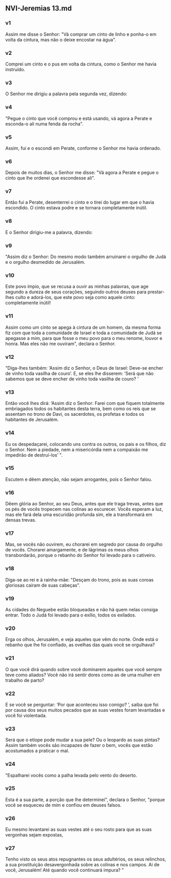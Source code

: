 ## NVI-Jeremias 13.md
### v1
 Assim me disse o Senhor: "Vá comprar um cinto de linho e ponha-o em volta da cintura, mas não o deixe encostar na água".
### v2
 Comprei um cinto e o pus em volta da cintura, como o Senhor me havia instruído.
### v3
 O Senhor me dirigiu a palavra pela segunda vez, dizendo:
### v4
 "Pegue o cinto que você comprou e está usando, vá agora a Perate e esconda-o ali numa fenda da rocha".
### v5
 Assim, fui e o escondi em Perate, conforme o Senhor me havia ordenado.
### v6
 Depois de muitos dias, o Senhor me disse: "Vá agora a Perate e pegue o cinto que lhe ordenei que escondesse ali".
### v7
 Então fui a Perate, desenterrei o cinto e o tirei do lugar em que o havia escondido. O cinto estava podre e se tornara completamente inútil.
### v8
 E o Senhor dirigiu-me a palavra, dizendo:
### v9
 "Assim diz o Senhor: Do mesmo modo também arruinarei o orgulho de Judá e o orgulho desmedido de Jerusalém.
### v10
 Este povo ímpio, que se recusa a ouvir as minhas palavras, que age segundo a dureza de seus corações, seguindo outros deuses para prestar-lhes culto e adorá-los, que este povo seja como aquele cinto: completamente inútil!
### v11
 Assim como um cinto se apega à cintura de um homem, da mesma forma fiz com que toda a comunidade de Israel e toda a comunidade de Judá se apegasse a mim, para que fosse o meu povo para o meu renome, louvor e honra. Mas eles não me ouviram", declara o Senhor.
### v12
 "Diga-lhes também: ‘Assim diz o Senhor, o Deus de Israel: Deve-se encher de vinho toda vasilha de couro’. E, se eles lhe disserem: ‘Será que não sabemos que se deve encher de vinho toda vasilha de couro? ’
### v13
 Então você lhes dirá: ‘Assim diz o Senhor: Farei com que fiquem totalmente embriagados todos os habitantes desta terra, bem como os reis que se assentam no trono de Davi, os sacerdotes, os profetas e todos os habitantes de Jerusalém.
### v14
 Eu os despedaçarei, colocando uns contra os outros, os pais e os filhos, diz o Senhor. Nem a piedade, nem a misericórdia nem a compaixão me impedirão de destruí-los’ ".
### v15
 Escutem e dêem atenção, não sejam arrogantes, pois o Senhor falou.
### v16
 Dêem glória ao Senhor, ao seu Deus, antes que ele traga trevas, antes que os pés de vocês tropecem nas colinas ao escurecer. Vocês esperam a luz, mas ele fará dela uma escuridão profunda sim, ele a transformará em densas trevas.
### v17
 Mas, se vocês não ouvirem, eu chorarei em segredo por causa do orgulho de vocês. Chorarei amargamente, e de lágrimas os meus olhos transbordarão, porque o rebanho do Senhor foi levado para o cativeiro.
### v18
 Diga-se ao rei e à rainha-mãe: "Desçam do trono, pois as suas coroas gloriosas caíram de suas cabeças".
### v19
 As cidades do Neguebe estão bloqueadas e não há quem nelas consiga entrar. Todo o Judá foi levado para o exílio, todos os exilados.
### v20
 Erga os olhos, Jerusalém, e veja aqueles que vêm do norte. Onde está o rebanho que lhe foi confiado, as ovelhas das quais você se orgulhava?
### v21
 O que você dirá quando sobre você dominarem aqueles que você sempre teve como aliados? Você não irá sentir dores como as de uma mulher em trabalho de parto?
### v22
 E se você se perguntar: ‘Por que aconteceu isso comigo? ’, saiba que foi por causa dos seus muitos pecados que as suas vestes foram levantadas e você foi violentada.
### v23
 Será que o etíope pode mudar a sua pele? Ou o leopardo as suas pintas? Assim também vocês são incapazes de fazer o bem, vocês que estão acostumados a praticar o mal.
### v24
 "Espalharei vocês como a palha levada pelo vento do deserto.
### v25
 Esta é a sua parte, a porção que lhe determinei", declara o Senhor, "porque você se esqueceu de mim e confiou em deuses falsos.
### v26
 Eu mesmo levantarei as suas vestes até o seu rosto para que as suas vergonhas sejam expostas,
### v27
 Tenho visto os seus atos repugnantes os seus adultérios, os seus relinchos, a sua prostituição desavergonhada sobre as colinas e nos campos. Ai de você, Jerusalém! Até quando você continuará impura? "
